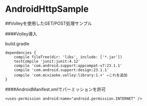 # AndroidHttpSample

##Volleyを使用したGET/POST処理サンプル

####Volley導入

build.gradle  

```
dependencies {
    compile fileTree(dir: 'libs', include: ['*.jar'])
    testCompile 'junit:junit:4.12'
    compile 'com.android.support:appcompat-v7:23.1.1'
    compile 'com.android.support:design:23.1.1'
    compile 'com.mcxiaoke.volley:library:1.+' ←これを追加
}
```


####AndroidManifest.xmlでパーミッションを許可
```
<uses-permission android:name="android.permission.INTERNET" />
```

